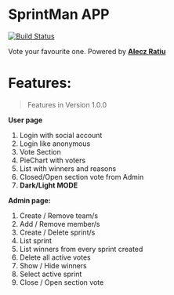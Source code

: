 
# SprintMan APP

[![Build Status](https://travis-ci.com/aleczratiu/sprint-winner.svg?token=drdsoPzGdV7pYWVpNyra&branch=master)](https://travis-ci.org/aleczratiu/sprint-winner)

Vote your favourite one.
Powered by **[Alecz Ratiu](https://twitter.com/aleczratiu)**

# Features:

> Features in Version 1.0.0

**User page**
 1. Login with social account
 2. Login like anonymous
 3. Vote Section
 4. PieChart with voters
 5. List with winners and reasons
 6. Closed/Open section vote from Admin
 7. **Dark/Light MODE**

**Admin page:** 
 1. Create / Remove team/s
 2. Add / Remove member/s
 3. Create / Delete sprint/s
 4. List sprint
 5. List winners from every sprint created
 6. Delete all active votes
 7. Show / Hide winners
 8. Select active sprint
 9. Close / Open section vote
